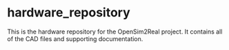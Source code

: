 # hardware_repository

This is the hardware repository for the OpenSim2Real project. It contains all of the CAD files and supporting documentation.
